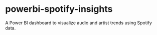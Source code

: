 # powerbi-spotify-insights
A Power BI dashboard to visualize audio and artist trends using Spotify data.
